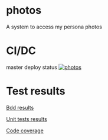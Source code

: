 # photos
A system to access my persona photos

# CI/DC
master deploy status [![photos](https://github.com/lysz210/photos/actions/workflows/deploy.yaml/badge.svg)](https://github.com/lysz210/photos/actions/workflows/deploy.yaml)

# Test results

[Bdd results](https://lysz210.github.io/photos/bdd)

[Unit tests results](https://lysz210.github.io/photos/unit)

[Code coverage](https://lysz210.github.io/photos/coverage)